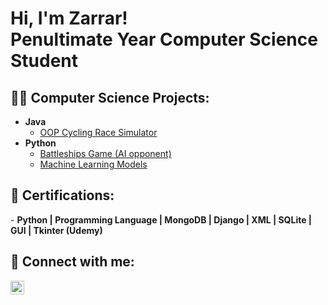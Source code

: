 <h1>Hi, I'm Zarrar! <br/><a>Penultimate Year Computer Science Student</a>

<h2>👨‍💻 Computer Science Projects:</h2>

- <b>Java</b>
  - [OOP Cycling Race Simulator](https://github.com/joshmadakor1/Algorithms-Practice)
- <b>Python</b>
  - [Battleships Game (AI opponent)]((https://github.com/53zarar/BattleshipsGame))
  - [Machine Learning Models](https://github.com/joshmadakor1/Package-Delivery-Pathfinding-Algorithm)

<h2>📄 Certifications:</h2>
- <b>Python | Programming Language | MongoDB | Django | XML | SQLite | GUI | Tkinter (Udemy)</b>

<h2> 🤳 Connect with me:</h2>

[<img align="left" alt="MohammedShahid | LinkedIn" width="22px" src="https://cdn.jsdelivr.net/npm/simple-icons@v3/icons/linkedin.svg" />][linkedin]

[linkedin]: https://www.linkedin.com/in/mohammed-shahid-766942216/


